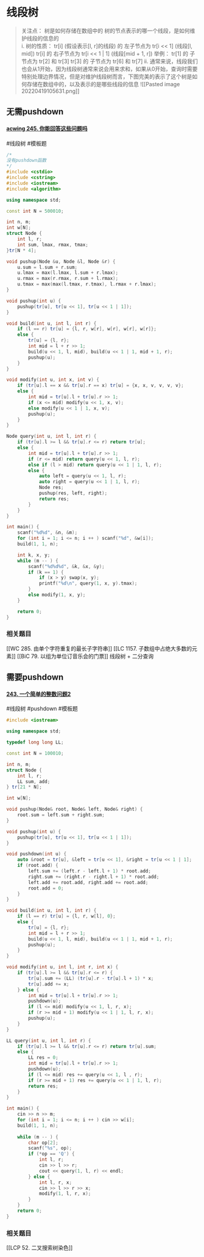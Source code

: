  # 线段树
> 关注点：
> 	树是如何存储在数组中的
> 	树的节点表示的哪一个线段，是如何维护线段的信息的		
> i. 树的性质：
> 	tr[i] (假设表示[l, r]的线段) 的 左子节点为 tr[i << 1] (线段[l, mid])
> 	tr[i] 的 右子节点为 tr[i << 1 | 1] (线段[mid + 1, r])
> 	举例：
> 		tr[1]  的 子节点为 tr[2] 和 tr[3]
> 		tr[3] 的 子节点为 tr[6] 和 tr[7]
> ii. 通常来说，线段我们也会从1开始，因为线段树通常来说会用来求和，如果从0开始，查询时需要特别处理边界情况，但是对维护线段树而言，下图完美的表示了这个树是如何存储在数组中的，以及表示的是哪些线段的信息
![[Pasted image 20220419105631.png]]
## 无需pushdown
#### [acwing 245. 你能回答这些问题吗](https://www.acwing.com/problem/content/246/)
#线段树 #模板题
~~~c++
/*
没有pushdown函数
*/
#include <cstdio>
#include <cstring>
#include <iostream>
#include <algorithm>

using namespace std;

const int N = 500010;

int n, m;
int w[N];
struct Node {
    int l, r;
    int sum, lmax, rmax, tmax;
}tr[N * 4];

void pushup(Node &u, Node &l, Node &r) {
    u.sum = l.sum + r.sum;
    u.lmax = max(l.lmax, l.sum + r.lmax);
    u.rmax = max(r.rmax, r.sum + l.rmax);
    u.tmax = max(max(l.tmax, r.tmax), l.rmax + r.lmax);
}

void pushup(int u) {
    pushup(tr[u], tr[u << 1], tr[u << 1 | 1]);
}

void build(int u, int l, int r) {
    if (l == r) tr[u] = {l, r, w[r], w[r], w[r], w[r]};
    else {
        tr[u] = {l, r};
        int mid = l + r >> 1;
        build(u << 1, l, mid), build(u << 1 | 1, mid + 1, r);
        pushup(u);
    }
}

void modify(int u, int x, int v) {
    if (tr[u].l == x && tr[u].r == x) tr[u] = {x, x, v, v, v, v};
    else {
        int mid = tr[u].l + tr[u].r >> 1;
        if (x <= mid) modify(u << 1, x, v);
        else modify(u << 1 | 1, x, v);
        pushup(u);
    }
}

Node query(int u, int l, int r) {
    if (tr[u].l >= l && tr[u].r <= r) return tr[u];
    else {
        int mid = tr[u].l + tr[u].r >> 1;
        if (r <= mid) return query(u << 1, l, r);
        else if (l > mid) return query(u << 1 | 1, l, r);
        else {
            auto left = query(u << 1, l, r);
            auto right = query(u << 1 | 1, l, r);
            Node res;
            pushup(res, left, right);
            return res;
        }
    }
}

int main() {
    scanf("%d%d", &n, &m);
    for (int i = 1; i <= n; i ++ ) scanf("%d", &w[i]);
    build(1, 1, n);

    int k, x, y;
    while (m -- ) {
        scanf("%d%d%d", &k, &x, &y);
        if (k == 1) {
            if (x > y) swap(x, y);
            printf("%d\n", query(1, x, y).tmax);
        }
        else modify(1, x, y);
    }

    return 0;
}
~~~

### 相关题目
[[WC 285. 由单个字符重复的最长子字符串]]
[[LC 1157. 子数组中占绝大多数的元素]]
[[BiC 79. 以组为单位订音乐会的门票]] 线段树 + 二分查询
## 需要pushdown
#### [243. 一个简单的整数问题2](https://www.acwing.com/problem/content/description/244/)
#线段树 #pushdown #模板题 
~~~c++
#include <iostream>

using namespace std; 

typedef long long LL; 

const int N = 100010; 

int n, m; 
struct Node {
    int l, r; 
    LL sum, add;
} tr[21 * N];

int w[N]; 

void pushup(Node& root, Node& left, Node& right) {
    root.sum = left.sum + right.sum; 
}

void pushup(int u) {
    pushup(tr[u], tr[u << 1], tr[u << 1 | 1]); 
}

void pushdown(int u) {
    auto &root = tr[u], &left = tr[u << 1], &right = tr[u << 1 | 1];
    if (root.add) {
        left.sum += (left.r - left.l + 1) * root.add;
        right.sum += (right.r - right.l + 1) * root.add;
        left.add += root.add, right.add += root.add;
        root.add = 0; 
    }
}

void build(int u, int l, int r) {
    if (l == r) tr[u] = {l, r, w[l], 0};
    else {
        tr[u] = {l, r};
        int mid = l + r >> 1; 
        build(u << 1, l, mid), build(u << 1 | 1, mid + 1, r);
        pushup(u); 
    }
}

void modify(int u, int l, int r, int x) {
    if (tr[u].l >= l && tr[u].r <= r) {
        tr[u].sum += (LL) (tr[u].r - tr[u].l + 1) * x; 
        tr[u].add += x; 
    } else {
        int mid = tr[u].l + tr[u].r >> 1; 
        pushdown(u); 
        if (l <= mid) modify(u << 1, l, r, x);
        if (r >= mid + 1) modify(u << 1 | 1, l, r, x); 
        pushup(u); 
    }
}

LL query(int u, int l, int r) {
    if (tr[u].l >= l && tr[u].r <= r) return tr[u].sum;
    else {
        LL res = 0; 
        int mid = tr[u].l + tr[u].r >> 1;
        pushdown(u);
        if (l <= mid) res += query(u << 1, l , r);
        if (r >= mid + 1) res += query(u << 1 | 1, l, r); 
        return res; 
    }
}

int main() {
    cin >> n >> m; 
    for (int i = 1; i <= n; i ++ ) cin >> w[i]; 
    build(1, 1, n); 
    
    while (m -- ) {
        char op[2]; 
        scanf("%s", op); 
        if (*op == 'Q') {
            int l, r; 
            cin >> l >> r; 
            cout << query(1, l, r) << endl; 
        } else {
            int l, r, x; 
            cin >> l >> r >> x; 
            modify(1, l, r, x);  
        }
    }
    return 0; 
}
~~~
### 相关题目
[[LCP 52. 二叉搜索树染色]]

